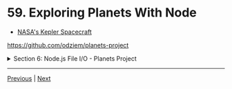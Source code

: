 # 59. Exploring Planets With Node

-   [NASA's Kepler Spacecraft](https://www.nasa.gov/mission_pages/kepler/launch/index.html)


https://github.com/odziem/planets-project

<details>
  <summary> Section 6: Node.js File I/O - Planets Project </summary>

  - [Codebase: planets-project](../src/6_planets-project/)

</details>


---

[Previous](./58_Code-For-This-Section.md) | [Next](./60_Importing-Kepler-Space-Telescope-Data.md)
